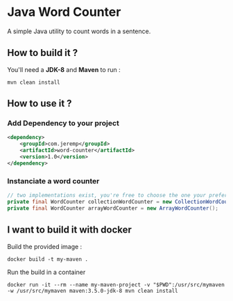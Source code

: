 # Java Word Counter 

A simple Java utility to count words in a sentence.

## How to build it ? 

You'll need a **JDK-8** and **Maven** to run : 

`mvn clean install`

## How to use it ?

### Add Dependency to your project

```xml
<dependency>
	<groupId>com.jeremp</groupId>
	<artifactId>word-counter</artifactId>
	<version>1.0</version>	
</dependency>    
```    

### Instanciate a word counter

```java
// two implementations exist, you're free to choose the one your prefer 
private final WordCounter collectionWordCounter = new CollectionWordCounter();
private final WordCounter arrayWordCounter = new ArrayWordCounter();
```    

## I want to build it with docker

Build the provided image :

`docker build -t my-maven .`

Run the build in a container

`docker run -it --rm --name my-maven-project -v "$PWD":/usr/src/mymaven -w /usr/src/mymaven maven:3.5.0-jdk-8 mvn clean install`